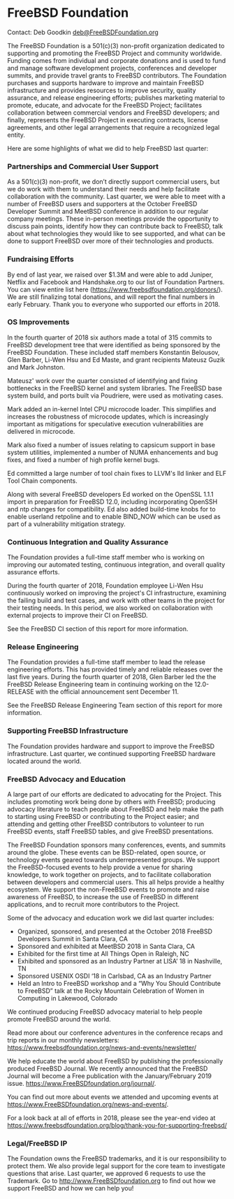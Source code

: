 
# FreeBSD Foundation #
Contact: Deb Goodkin <deb@FreeBSDFoundation.org>

The FreeBSD Foundation is a 501(c)(3) non-profit organization dedicated to supporting and promoting the FreeBSD Project and community worldwide. Funding comes from individual and corporate donations and is used to fund and manage software development projects, conferences and developer summits, and provide travel grants to FreeBSD contributors. The Foundation purchases and supports hardware to improve and maintain FreeBSD infrastructure and provides resources to improve security, quality assurance, and release engineering efforts; publishes marketing material to promote, educate, and advocate for the FreeBSD Project; facilitates collaboration between commercial vendors and FreeBSD developers; and finally, represents the FreeBSD Project in executing contracts, license agreements, and other legal arrangements that require a recognized legal entity.

Here are some highlights of what we did to help FreeBSD last quarter:

### Partnerships and Commercial User Support ###
As a 501(c)(3) non-profit, we don’t directly support commercial users, but we do work with them to understand their needs and help facilitate collaboration with the community. Last quarter, we were able to meet with a number of FreeBSD users and supporters at the October FreeBSD Developer Summit and MeetBSD conference in addition to our regular company meetings.  These in-person meetings provide the opportunity to discuss pain points, identify how they can contribute back to FreeBSD, talk about what technologies they would like to see supported, and what can be done to support FreeBSD over more of their technologies and products.

### Fundraising Efforts ###
By end of last year, we raised over $1.3M and were able to add Juniper, Netflix and Facebook and Handshake.org to our list of Foundation Partners. You can view entire list here (https://www.freebsdfoundation.org/donors/). We are still finalizing total donations, and will report the final numbers in early February. Thank you to everyone who supported our efforts in 2018. 

### OS Improvements ###
In the fourth quarter of 2018 six authors made a total of 315 commits to FreeBSD development tree that were identified as being sponsored by the FreeBSD Foundation. These included staff members Konstantin Belousov, Glen Barber, Li-Wen Hsu and Ed Maste, and grant recipients Mateusz Guzik and Mark Johnston.

Mateusz' work over the quarter consisted of identifying and fixing bottlenecks in the FreeBSD kernel and system libraries. The FreeBSD base system build, and ports built via Poudriere, were used as motivating cases.

Mark added an in-kernel Intel CPU microcode loader. This simplifies and increases the robustness of microcode updates, which is increasingly important as mitigations for speculative execution vulnerabilities are delivered in microcode.

Mark also fixed a number of issues relating to capsicum support in base system utilities, implemented a number of NUMA enhancements and bug fixes, and fixed a number of high profile kernel bugs.

Ed committed a large number of tool chain fixes to LLVM's lld linker and ELF Tool Chain components.

Along with several FreeBSD developers Ed worked on the OpenSSL 1.1.1 import in preparation for FreeBSD 12.0, including incorporating OpenSSH and ntp changes for compatibility. Ed also added build-time knobs for to enable userland retpoline and to enable BIND_NOW which
can be used as part of a vulnerability mitigation strategy.

### Continuous Integration and Quality Assurance ###
The Foundation provides a full-time staff member who is working on improving our automated testing, continuous integration, and overall quality assurance efforts.

During the fourth quarter of 2018, Foundation employee Li-Wen Hsu continuously worked on improving the project's CI infrastructure, examining the failing build and test cases, and work with other teams in the project for their testing needs. In this period, we also worked on collaboration with external projects to improve their CI on FreeBSD.

See the FreeBSD CI section of this report for more information.

### Release Engineering ###
The Foundation provides a full-time staff member to lead the release engineering efforts. This has provided timely and reliable releases over the last five years. During the fourth quarter of 2018, Glen Barber led the the FreeBSD Release Engineering team in continuing working on the 12.0-RELEASE with the official announcement sent December 11.

See the FreeBSD Release Engineering Team section of this report for more
information.

### Supporting FreeBSD Infrastructure ### 
The Foundation provides hardware and support to improve the FreeBSD infrastructure. Last quarter, we continued supporting FreeBSD hardware located around the world.

### FreeBSD Advocacy and Education ###
A large part of our efforts are dedicated to advocating for the Project. This includes promoting work being done by others with FreeBSD; producing advocacy literature to teach people about FreeBSD and help make the path to starting using FreeBSD or contributing to the Project easier; and attending and getting other FreeBSD contributors to volunteer to run FreeBSD events, staff FreeBSD tables, and give FreeBSD presentations.

The FreeBSD Foundation sponsors many conferences, events, and summits around the globe. These events can be BSD-related, open source, or technology events geared towards underrepresented groups. We support the FreeBSD-focused events to help provide a venue for sharing knowledge, to work together on projects, and to facilitate collaboration between developers and commercial users. This all helps provide a healthy ecosystem. We support the non-FreeBSD events to promote and raise awareness of FreeBSD, to increase the use of FreeBSD in different applications, and to recruit more contributors to the Project.

Some of the advocacy and education work we did last quarter includes:
* Organized, sponsored, and presented at the October 2018 FreeBSD Developers Summit in Santa Clara, CA
* Sponsored and exhibited at MeetBSD 2018 in Santa Clara, CA
* Exhibited for the first time at All Things Open in Raleigh, NC
* Exhibited  and sponsored as an Industry Partner at LISA’ 18 in Nashville, TN
* Sponsored USENIX OSDI ‘18 in Carlsbad, CA as an Industry Partner
* Held an Intro to FreeBSD workshop and a “Why You Should Contribute to FreeBSD” talk at the Rocky Mountain Celebration of Women in Computing in Lakewood, Colorado

We continued producing FreeBSD advocacy material to help people promote FreeBSD around the world. 

Read more about our conference adventures in the conference recaps and trip reports in our monthly newsletters: https://www.freebsdfoundation.org/news-and-events/newsletter/

We help educate the world about FreeBSD by publishing the professionally produced FreeBSD Journal. We recently announced that the FreeBSD Journal will become a Free publication with the January/February 2019 issue. https://www.FreeBSDfoundation.org/journal/.

You can find out more about events we attended and upcoming events at https://www.FreeBSDfoundation.org/news-and-events/.

For a look back at all of efforts in 2018, please see the year-end video at https://www.freebsdfoundation.org/blog/thank-you-for-supporting-freebsd/

### Legal/FreeBSD IP ###
The Foundation owns the FreeBSD trademarks, and it is our responsibility to protect them. We also provide legal support for the core team to investigate questions that arise. Last quarter, we approved 6 requests to use the Trademark. 
Go to http://www.FreeBSDfoundation.org to find out how we support FreeBSD and how we can help you!
